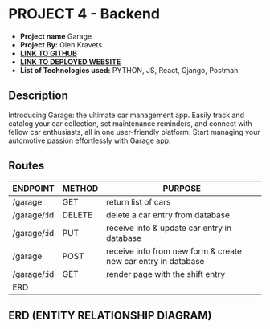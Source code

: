 # PROJECT 4 - Backend

- **Project name** Garage
- **Project By:**  Oleh Kravets
- [**LINK TO GITHUB**](https://github.com/olehkravets4991/python-project4-backend)
- [**LINK TO DEPLOYED WEBSITE**](https://garageapp.onrender.com)
- **List of Technologies used:** PYTHON, JS, React, Gjango, Postman

## Description

Introducing Garage: the ultimate car management app. Easily track and catalog your car collection, set maintenance reminders, and connect with fellow car enthusiasts, all in one user-friendly platform. Start managing your automotive passion effortlessly with Garage app.

## Routes

|ENDPOINT |	METHOD | PURPOSE |
|---------|--------|---------|
| /garage |	GET |	return list of cars|
| /garage/:id |	DELETE | delete a car entry from database|
| /garage/:id | PUT | receive info & update car entry in database|
| /garage |	POST | receive info from new form & create new car entry in database|
| /garage/:id |	GET | render page with the shift entry
ERD|

## ERD (ENTITY RELATIONSHIP DIAGRAM)